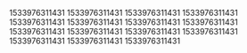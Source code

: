 1533976311431
1533976311431
1533976311431
1533976311431
1533976311431
1533976311431
1533976311431
1533976311431
1533976311431
1533976311431
1533976311431
1533976311431
1533976311431
1533976311431
1533976311431